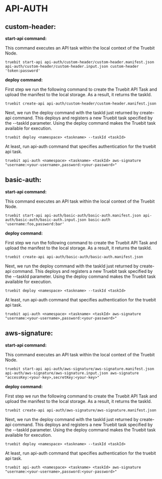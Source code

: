 
# API-AUTH

## custom-header:

**start-api command:**

This command executes an API task within the local context of the Truebit Node. 

```
truebit start-api api-auth/custom-header/custom-header.manifest.json api-auth/custom-header/custom-header.input.json custom-header 'token:password'
```

**deploy command:**

First step we run the following command to create the Truebit API Task and upload the manifest to the local storage. As a result, it returns the taskId.

```
truebit create-api api-auth/custom-header/custom-header.manifest.json
```

Next, we run the deploy command with the taskId just returned by create-api command. This deploys and registers a new Truebit task specified by the --taskId parameter. Using the deploy command makes the Truebit task available for execution.

```
truebit deploy <namespace> <taskname> --taskId <taskId>
```

At least, run api-auth command that specifies authentication for the truebit api task.

```
truebit api-auth <namespace> <taskname> <taskId> aws-signature "username:<your-username>,password:<your-password>"
```

## basic-auth:

**start-api command:**

This command executes an API task within the local context of the Truebit Node.

```
truebit start-api api-auth/basic-auth/basic-auth.manifest.json api-auth/basic-auth/basic-auth.input.json basic-auth 'username:foo,password:bar'
```

**deploy command:**

First step we run the following command to create the Truebit API Task and upload the manifest to the local storage. As a result, it returns the taskId.

```
truebit create-api api-auth/basic-auth/basic-auth.manifest.json
```

Next, we run the deploy command with the taskId just returned by create-api command. This deploys and registers a new Truebit task specified by the --taskId parameter. Using the deploy command makes the Truebit task available for execution.

```
truebit deploy <namespace> <taskname> --taskId <taskId>
```
At least, run api-auth command that specifies authentication for the truebit api task.

```
truebit api-auth <namespace> <taskname> <taskId> aws-signature "username:<your-username>,password:<your-password>"
```

## aws-signature:

**start-api command:**

This command executes an API task within the local context of the Truebit Node.

```
truebit start-api api-auth/aws-signature/aws-signature.manifest.json api-auth/aws-signature/aws-signature.input.json aws-signature "accessKey:<your-key>,secretKey:<your-key>"
```

**deploy command:**

First step we run the following command to create the Truebit API Task and upload the manifest to the local storage. As a result, it returns the taskId.

```
truebit create-api api-auth/aws-signature/aws-signature.manifest.json
```

Next, we run the deploy command with the taskId just returned by create-api command. This deploys and registers a new Truebit task specified by the --taskId parameter. Using the deploy command makes the Truebit task available for execution.

```
truebit deploy <namespace> <taskname> --taskId <taskId>
```

At least, run api-auth command that specifies authentication for the truebit api task.

```
truebit api-auth <namespace> <taskname> <taskId> aws-signature "username:<your-username>,password:<your-password>"
```